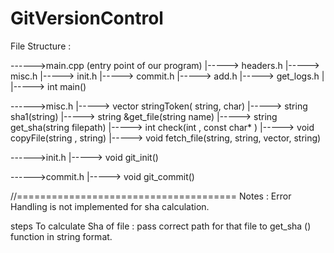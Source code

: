 # GitVersionControl


File Structure :

------>main.cpp (entry point of our program)
		|-----> headers.h
		|-----> misc.h
		|-----> init.h
		|-----> commit.h
		|-----> add.h 
		|-----> get_logs.h
		|
		|-----> int main() 




------>misc.h
		|-----> vector<string> stringToken( string, char)
		|-----> string sha1(string)
		|-----> string &get_file(string name)
		|----->	string get_sha(string filepath) 
		|-----> int check(int , const char* )
		|-----> void copyFile(string , string)
		|-----> void fetch_file(string, string, vector<string>, string)
		

------>init.h
		|-----> void git_init()


------>commit.h
		|-----> void git_commit()

	


//======================================
Notes : Error Handling is not implemented for sha calculation.

steps To calculate Sha of file : pass correct path for that file to get_sha () function in string format.
